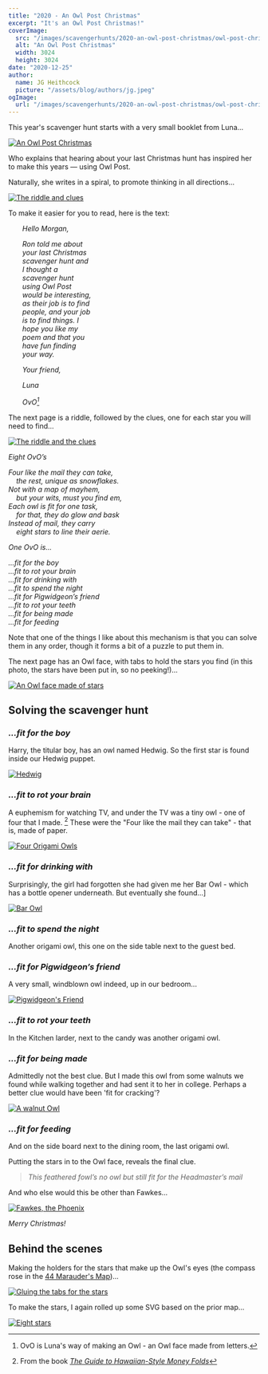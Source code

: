 ```yaml
---
title: "2020 - An Owl Post Christmas"
excerpt: "It's an Owl Post Christmas!"
coverImage:
  src: "/images/scavengerhunts/2020-an-owl-post-christmas/owl-post-christmas-1.jpg"
  alt: "An Owl Post Christmas"
  width: 3024
  height: 3024
date: "2020-12-25"
author:
  name: JG Heithcock
  picture: "/assets/blog/authors/jg.jpeg"
ogImage:
  url: "/images/scavengerhunts/2020-an-owl-post-christmas/owl-post-christmas-1.jpg"
---
```


This year's scavenger hunt starts with a very small booklet from Luna...

<a href="/images/scavengerhunts/2020-an-owl-post-christmas/owl-post-christmas-1.jpg">
<img src="/images/scavengerhunts/2020-an-owl-post-christmas/owl-post-christmas-1.jpg" alt="An Owl Post Christmas" class="mapBorder" />
</a>

Who explains that hearing about your last Christmas hunt has inspired her to make this years — using Owl Post.

Naturally, she writes in a spiral, to promote thinking in all directions...

<a href="/images/scavengerhunts/2020-an-owl-post-christmas/owl-post-christmas-2.jpg">
<img src="/images/scavengerhunts/2020-an-owl-post-christmas/owl-post-christmas-2.jpg" alt="The riddle and clues" class="mapBorder" />
</a>

To make it easier for you to read, here is the text:

<div style="padding-left: 2em;max-width:10em">
<i>
Hello Morgan,

Ron told me about
your last Christmas scavenger hunt
and I thought a scavenger hunt using
Owl Post would be interesting, as their
job is to find people, and your job is
to find things. I hope you like my poem
and that you have fun finding your way.

Your friend,

Luna

OvO[^0]
</i>

</div>

[^0]: OvO is Luna's way of making an Owl - an Owl face made from letters.

The next page is a riddle, followed by the clues, one for each star you will need to find...

<a href="/images/scavengerhunts/2020-an-owl-post-christmas/owl-post-christmas-3.jpg">
<img src="/images/scavengerhunts/2020-an-owl-post-christmas/owl-post-christmas-3.jpg" alt="The riddle and the clues" class="mapBorder" />
</a>

_Eight OvO’s_

<i style="left-padding: 1em;">
Four like the mail they can take,<br />
&nbsp;&nbsp;&nbsp;&nbsp;the rest, unique as snowflakes.<br />
Not with a map of mayhem,<br />
&nbsp;&nbsp;&nbsp;&nbsp;but your wits, must you find em,<br />
Each owl is fit for one task,<br />
&nbsp;&nbsp;&nbsp;&nbsp;for that, they do glow and bask<br />
Instead of mail, they carry<br />
&nbsp;&nbsp;&nbsp;&nbsp;eight stars to line their aerie.
</i>

_One OvO is..._

<i style="left-padding: 1em;">
...fit for the boy<br />
...fit to rot your brain<br />
...fit for drinking with<br />
...fit to spend the night<br />
...fit for Pigwidgeon’s friend<br />
...fit to rot your teeth<br />
...fit for being made<br />
...fit for feeding
</i>

Note that one of the things I like about this mechanism is that you can solve them in any order, though it forms a bit of a puzzle to put them in.

The next page has an Owl face, with tabs to hold the stars you find (in this photo, the stars have been put in, so no peeking!)...

<a href="/images/scavengerhunts/2020-an-owl-post-christmas/owl-post-christmas-4.jpg">
<img src="/images/scavengerhunts/2020-an-owl-post-christmas/owl-post-christmas-4.jpg" alt="An Owl face made of stars" class="mapBorder" />
</a>

## Solving the scavenger hunt

### _...fit for the boy_

Harry, the titular boy, has an owl named Hedwig. So the first star is found inside our Hedwig puppet.

<a href="/images/scavengerhunts/2020-an-owl-post-christmas/hedwig.jpg">
<img src="/images/scavengerhunts/2020-an-owl-post-christmas/hedwig.jpg" alt="Hedwig" class="mapBorder" />
</a>

### _...fit to rot your brain_

A euphemism for watching TV, and under the TV was a tiny owl - one of four that I made. [^1] These were the "Four like the mail they can take" - that is, made of paper.

[^1]: From the book _[The Guide to Hawaiian-Style Money Folds](https://www.amazon.com/Guide-Hawaiian-Style-Money-Folds/dp/0896104141)_

<a href="/images/scavengerhunts/2020-an-owl-post-christmas/four-origami-owls.jpg">
<img src="/images/scavengerhunts/2020-an-owl-post-christmas/four-origami-owls.jpg" alt="Four Origami Owls" class="mapBorder" />
</a>

### _...fit for drinking with_

Surprisingly, the girl had forgotten she had given me her Bar Owl - which has a bottle opener underneath. But eventually she found...]

<a href="/images/scavengerhunts/2020-an-owl-post-christmas/bar-owl.jpg">
<img src="/images/scavengerhunts/2020-an-owl-post-christmas/bar-owl.jpg" alt="Bar Owl" class="mapBorder" />
</a>

### _...fit to spend the night_

Another origami owl, this one on the side table next to the guest bed.

### _...fit for Pigwidgeon’s friend_

A very small, windblown owl indeed, up in our bedroom...

<a href="/images/scavengerhunts/2020-an-owl-post-christmas/pigwidgeon.jpg">
<img src="/images/scavengerhunts/2020-an-owl-post-christmas/pigwidgeon.jpg" alt="Pigwidgeon's Friend" class="mapBorder" />
</a>

### _...fit to rot your teeth_

In the Kitchen larder, next to the candy was another origami owl.

### _...fit for being made_

Admittedly not the best clue. But I made this owl from some walnuts we found while walking together and had sent it to her in college. Perhaps a better clue would have been 'fit for cracking'?

<a href="/images/scavengerhunts/2020-an-owl-post-christmas/nut-owl.jpg">
<img src="/images/scavengerhunts/2020-an-owl-post-christmas/nut-owl.jpg" alt="A walnut Owl" class="mapBorder" />
</a>

### _...fit for feeding_

And on the side board next to the dining room, the last origami owl.

Putting the stars in to the Owl face, reveals the final clue.

> _This feathered fowl’s no owl but still fit for the Headmaster’s mail_

And who else would this be other than Fawkes...

<a href="/images/scavengerhunts/2020-an-owl-post-christmas/fawkes.jpg">
<img src="/images/scavengerhunts/2020-an-owl-post-christmas/fawkes.jpg" alt="Fawkes, the Phoenix" class="mapBorder" />
</a>

_Merry Christmas!_

## Behind the scenes

Making the holders for the stars that make up the Owl's eyes (the compass rose in the [44 Marauder's Map](./2013-44-marauders/))...

<a href="/images/scavengerhunts/2020-an-owl-post-christmas/owl-post-christmas-assembly.jpg">
<img src="/images/scavengerhunts/2020-an-owl-post-christmas/owl-post-christmas-assembly.jpg" alt="Gluing the tabs for the stars" class="mapBorder" />
</a>

To make the stars, I again rolled up some SVG based on the prior map...

<a href="/images/scavengerhunts/2020-an-owl-post-christmas/eight-stars.svg">
<img src="/images/scavengerhunts/2020-an-owl-post-christmas/eight-stars.svg" alt="Eight stars" class="mapBorder" />
</a>
